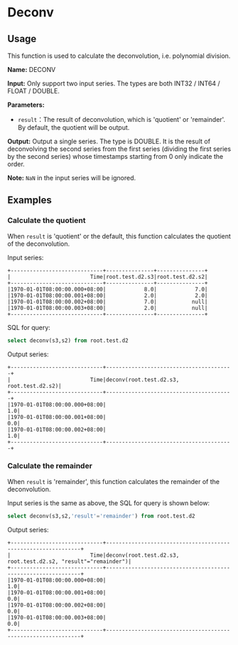 # Deconv

## Usage
This function is used to calculate the deconvolution, i.e. polynomial division.

**Name:** DECONV

**Input:** Only support two input series. The types are both INT32 / INT64 / FLOAT / DOUBLE.

**Parameters:** 

+ `result`：The result of deconvolution, which is 'quotient' or 'remainder'. By default, the quotient will be output. 

**Output:** Output a single series. The type is DOUBLE. It is the result of deconvolving the second series from the first series (dividing the first series by the second series) whose timestamps starting from 0 only indicate the order.

**Note:** `NaN` in the input series will be ignored. 

## Examples


### Calculate the quotient

When `result` is 'quotient' or the default, this function calculates the quotient of the deconvolution.

Input series:

```
+-----------------------------+---------------+---------------+
|                         Time|root.test.d2.s3|root.test.d2.s2|
+-----------------------------+---------------+---------------+
|1970-01-01T08:00:00.000+08:00|            8.0|            7.0|
|1970-01-01T08:00:00.001+08:00|            2.0|            2.0|
|1970-01-01T08:00:00.002+08:00|            7.0|           null|
|1970-01-01T08:00:00.003+08:00|            2.0|           null|
+-----------------------------+---------------+---------------+
```

SQL for query:

```sql
select deconv(s3,s2) from root.test.d2
```

Output series:

```
+-----------------------------+----------------------------------------+
|                         Time|deconv(root.test.d2.s3, root.test.d2.s2)|
+-----------------------------+----------------------------------------+
|1970-01-01T08:00:00.000+08:00|                                     1.0|
|1970-01-01T08:00:00.001+08:00|                                     0.0|
|1970-01-01T08:00:00.002+08:00|                                     1.0|
+-----------------------------+----------------------------------------+
```

### Calculate the remainder

When `result` is 'remainder', this function calculates the remainder of the deconvolution. 

Input series is the same as above, the SQL for query is shown below:


```sql
select deconv(s3,s2,'result'='remainder') from root.test.d2
```

Output series:

```
+-----------------------------+--------------------------------------------------------------+
|                         Time|deconv(root.test.d2.s3, root.test.d2.s2, "result"="remainder")|
+-----------------------------+--------------------------------------------------------------+
|1970-01-01T08:00:00.000+08:00|                                                           1.0|
|1970-01-01T08:00:00.001+08:00|                                                           0.0|
|1970-01-01T08:00:00.002+08:00|                                                           0.0|
|1970-01-01T08:00:00.003+08:00|                                                           0.0|
+-----------------------------+--------------------------------------------------------------+
```
